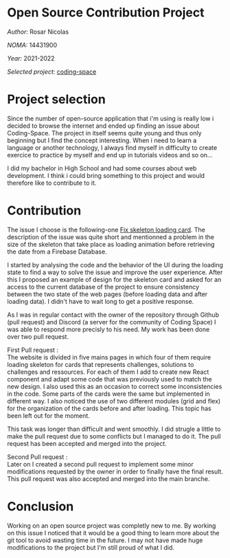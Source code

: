 # Open Source Contribution Project

*Author:* Rosar Nicolas

*NOMA:* 14431900

*Year:* 2021-2022

*Selected project:* [coding-space](https://github.com/rishipurwar1/coding-space)

# Project selection

Since the number of open-source application that i'm using is really low i decided to browse the internet and ended up finding an issue about Coding-Space.
The project in itself seems quite young and thus only beginning but I find the concept interesting. When i need to learn a language or another
technology, I always find myself in difficulty to create exercice to practice by myself and end up in tutorials videos and so on...

I did my bachelor in High School and had some courses about web development. I think i could bring something to this project and would therefore like to contribute to it.

# Contribution
The issue I choose is the following-one [Fix skeleton loading card](https://github.com/rishipurwar1/coding-space/issues/25).
The description of the issue was quite short and mentionned a problem in the size of the skeleton that take place as loading animation before retrieving the date from a Firebase Database.

I started by analysing the code and the behavior of the UI during the loading state to find a way to solve the issue and improve the user experience. After this I proposed an example of design for the skeleton card and asked for an access to the current database of the project to ensure consistency between the two state of the web pages (before loading data and after loading data). I didn't have to wait long to get a positive response.

As I was in regular contact with the owner of the repository through Github (pull request) and Discord (a server for the community of Coding Space) I was able to respond more precisly to his need. My work has been done over two pull request.

First Pull request :<br>
The website is divided in five mains pages in which four of them require loading skeleton for cards that represents challenges, solutions to challenges and ressources. For each of them I add to create new React component and adapt some code that was previously used to match the new design. I also used this as an occasion to correct some inconsistencies in the code. Some parts of the cards were the same but implemented in different way. I also noticed the use of two different modules (grid and flex) for the organization of the cards before and after loading. This topic has been left out for the moment.

This task was longer than difficult and went smoothly. I did strugle a little to make the pull request due to some conflicts but I managed to do it. The pull request has been accepted and merged into the project.

Second Pull request :<br>
Later on I created a second pull request to implement some minor modifications requested by the owner in order to finally have the final result. This pull request was also accepted and merged into the main branche. 

# Conclusion
Working on an open source project was completly new to me. By working on this issue I noticed that it would be a good thing to learn more about the git tool to avoid wasting time in the future. I may not have made huge modifications to the project but I'm still proud of what I did.

